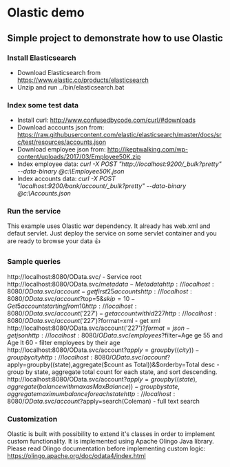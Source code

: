 # Olastic demo
## Simple project to demonstrate how to use Olastic

### Install Elasticsearch 
* Download Elasticsearch from https://www.elastic.co/products/elasticsearch
* Unzip and run ../bin/elasticsearch.bat

### Index some test data
* Install curl: http://www.confusedbycode.com/curl/#downloads
* Download accounts json from: https://raw.githubusercontent.com/elastic/elasticsearch/master/docs/src/test/resources/accounts.json
* Download employee json from: http://ikeptwalking.com/wp-content/uploads/2017/03/Employee50K.zip
* Index employee data: *<addr>curl -X POST "http://localhost:9200/_bulk?pretty" --data-binary @c:\Employee50K.json</addr>*
* Index accounts data: *<addr>curl -X POST "localhost:9200/bank/account/_bulk?pretty" --data-binary @c:\Accounts.json</addr>*

### Run the service
This example uses Olastic *war* dependency. It already has web.xml and defaut servlet. Just deploy the service on some servlet container and you are ready to browse your data :thumbsup:

### Sample queries
http://localhost:8080/OData.svc/ - Service root
http://localhost:8080/OData.svc/$metadata - Metadata
http://localhost:8080/OData.svc/account - get first 25 accounts
http://localhost:8080/OData.svc/account?$top=5&$skip=10 - Get 5 account starting from 10
http://localhost:8080/OData.svc/account('227') - get account with id 227
http://localhost:8080/OData.svc/account('227')?$format=xml - get xml
http://localhost:8080/OData.svc/account('227')?$format=json - get json
http://localhost:8080/OData.svc/employees?$filter=Age ge 55 and Age lt 60 - filter employees by their age
http://localhost:8080/OData.svc/account?$apply=groupby((city)) - group by city
http://localhost:8080/OData.svc/account?$apply=groupby((state),aggregate($count as Total))&$orderby=Total desc - group by state, aggregate total count for each state, and sort descending.
http://localhost:8080/OData.svc/account?$apply=groupby((state),aggregate(balance with max as MaxBalance)) - group by state, aggregate maximum balance for each state
http://localhost:8080/OData.svc/account?$apply=search(Coleman) - full text search

### Customization 
Olastic is built with possibility to extend it's classes in order to implement custom functionality.
It is implemented using Apache Olingo Java library. Please read Olingo documentation before implementing custom logic: https://olingo.apache.org/doc/odata4/index.html
